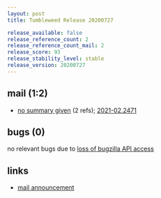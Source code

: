 ```yaml
---
layout: post
title: Tumbleweed Release 20200727

release_available: false
release_reference_count: 2
release_reference_count_mail: 2
release_score: 93
release_stability_level: stable
release_version: 20200727
---
```


## mail (1:2)

- [no summary given](https://github.com/boombatower/tumbleweed-review/issues/10) (2 refs); [2021-02.2471](https://github.com/boombatower/tumbleweed-review/issues/10)

## bugs (0)

<!--more-->

no relevant bugs due to [loss of bugzilla API access](https://bugzilla.opensuse.org/show_bug.cgi?id=1157722)



## links

- [mail announcement](https://github.com/boombatower/tumbleweed-review/issues/10)
